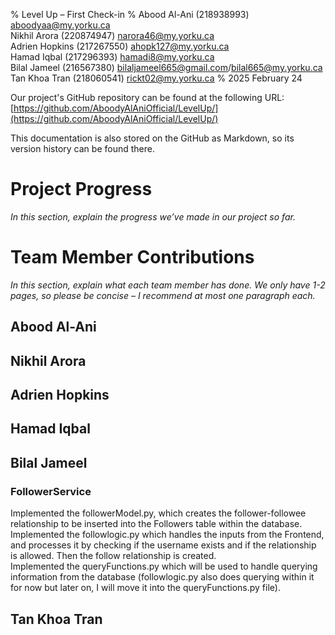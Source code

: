 % Level Up – First Check-in
% Abood Al-Ani (218938993) <aboodyaa@my.yorku.ca>  
  Nikhil Arora (220874947) <narora46@my.yorku.ca>  
  Adrien Hopkins (217267550) <ahopk127@my.yorku.ca>  
  Hamad Iqbal (217296393) <hamadi8@my.yorku.ca>  
  Bilal Jameel (216567380) <bilaljameel665@gmail.com>/<bilal665@my.yorku.ca>  
  Tan Khoa Tran (218060541) <rickt02@my.yorku.ca>
% 2025 February 24

Our project's GitHub repository can be found at the following URL:  
[https://github.com/AboodyAlAniOfficial/LevelUp/](https://github.com/AboodyAlAniOfficial/LevelUp/)

This documentation is also stored on the GitHub as Markdown, so its version history can be found there.

# Project Progress

*In this section, explain the progress we’ve made in our project so far.*

# Team Member Contributions

*In this section, explain what each team member has done.  We only have 1-2 pages, so please be concise – I recommend at most one paragraph each.*

## Abood Al-Ani

## Nikhil Arora

## Adrien Hopkins

## Hamad Iqbal

## Bilal Jameel
### FollowerService
Implemented the followerModel.py, which creates the follower-followee relationship to be inserted into the Followers table within the database.\
Implemented the followlogic.py which handles the inputs from the Frontend, and processes it by checking if the username exists and if the relationship is allowed. Then the follow relationship is created.\
Implemented the queryFunctions.py which will be used to handle querying information from the database (followlogic.py also does querying within it for now but later on, I will move it into the queryFunctions.py file).

## Tan Khoa Tran
